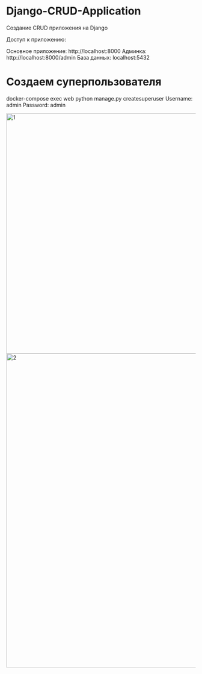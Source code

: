 # Django-CRUD-Application
Создание CRUD приложения на Django
 
Доступ к приложению:

Основное приложение: http://localhost:8000
Админка: http://localhost:8000/admin
База данных: localhost:5432

# Создаем суперпользователя
docker-compose exec web python manage.py createsuperuser
Username: admin
Password: admin

<img width="1224" height="638" alt="1" src="https://github.com/user-attachments/assets/41f33d7d-f409-4a1c-9a19-ff8511df42e8" /><img width="1215" height="834" alt="2" src="https://github.com/user-attachments/assets/9251dcc5-23a7-4563-a040-291df0612a65" />

